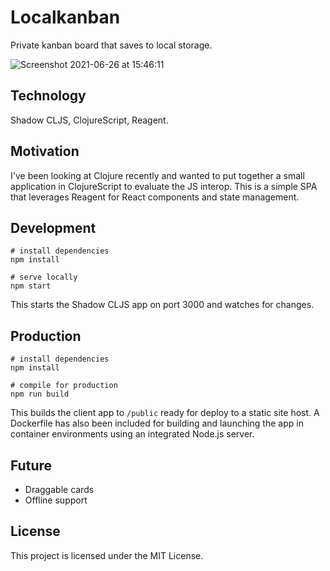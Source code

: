 # Localkanban

Private kanban board that saves to local storage.

![Screenshot 2021-06-26 at 15:46:11](https://user-images.githubusercontent.com/9462036/123516718-6e10d480-d695-11eb-81c7-f3f8789f7c44.png)

## Technology

Shadow CLJS, ClojureScript, Reagent.

## Motivation

I've been looking at Clojure recently and wanted to put together a small application in ClojureScript to evaluate the JS interop. This is a simple SPA that leverages Reagent for React components and state management.

## Development

```shell
# install dependencies
npm install

# serve locally
npm start
```

This starts the Shadow CLJS app on port 3000 and watches for changes.

## Production

```shell
# install dependencies
npm install

# compile for production
npm run build
```

This builds the client app to `/public` ready for deploy to a static site host. A Dockerfile has also been included for building and launching the app in container environments using an integrated Node.js server.

## Future

- Draggable cards
- Offline support

## License

This project is licensed under the MIT License.
